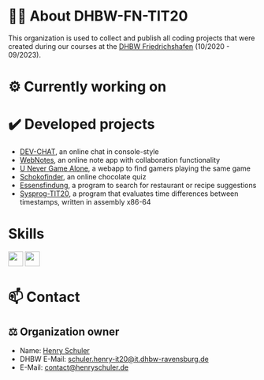 # 🙋‍♀️ About DHBW-FN-TIT20
This organization is used to collect and publish all coding projects that were created during our courses at the [DHBW Friedrichshafen](https://www.ravensburg.dhbw.de/startseite) (10/2020 - 09/2023).

# ⚙️ Currently working on

# ✔️ Developed projects
- [DEV-CHAT](https://github.com/DHBW-FN-TIT20/dev-chat), an online chat in console-style
- [WebNotes](https://github.com/DHBW-FN-TIT20/web-notes), an online note app with collaboration functionality
- [U Never Game Alone](https://github.com/DHBW-FN-TIT20/unevergamealone), a webapp to find gamers playing the same game
- [Schokofinder](https://github.com/DHBW-FN-TIT20/Schokofinder), an online chocolate quiz
- [Essensfindung](https://github.com/DHBW-FN-TIT20/essensfindung), a program to search for restaurant or recipe suggestions
- [Sysprog-TIT20](https://github.com/DHBW-FN-TIT20/Sysprog-TIT20), a program that evaluates time differences between timestamps, written in assembly x86-64

# Skills
<span>
  <img height="30px" src="https://cdn.jsdelivr.net/gh/devicons/devicon/icons/c/c-original.svg" />
  <img height="30px" src="https://cdn.jsdelivr.net/gh/devicons/devicon/icons/cplusplus/cplusplus-original.svg" />
</span>

# 📫 Contact
## ⚖️ Organization owner
- Name: [Henry Schuler](https://github.com/schuler-henry)
- DHBW E-Mail: [schuler.henry-it20@it.dhbw-ravensburg.de](mailto:schuler.henry-it20@it.dhbw-ravensburg.de)
- E-Mail: [contact@henryschuler.de](mailto:contact@henryschuler.de)

<!--

**Here are some ideas to get you started:**

🙋‍♀️ A short introduction - what is your organization all about?
🌈 Contribution guidelines - how can the community get involved?
👩‍💻 Useful resources - where can the community find your docs? Is there anything else the community should know?
🍿 Fun facts - what does your team eat for breakfast?
🧙 Remember, you can do mighty things with the power of [Markdown](https://docs.github.com/github/writing-on-github/getting-started-with-writing-and-formatting-on-github/basic-writing-and-formatting-syntax)
-->
